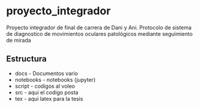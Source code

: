 # proyecto_integrador
Proyecto integrador de final de carrera de Dani y Ani. Protocolo de sistema de diagnostico de movimientos oculares patológicos mediante seguimiento de mirada


## Estructura 
 * docs -  Documentos vario
 * notebooks - notebooks (jupyter)
 * script - codigos al voleo
 * src - aqui el codigo posta
 * tex - aqui latex para la tesis
